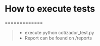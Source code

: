 # How to execute tests
=============

> * execute python cotizador_test.py
> * Report can be found on /reports

